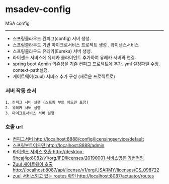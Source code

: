 # msadev-config
MSA config

---------

* 스프링클라우드 컨피그(config) 서버 생성.
* 스프링클라우드 기반 마이크로서비스 프로젝트 생성 . 라이센스서비스
* 스프링클라우드 유레카(Eureka) 서버 생성.
* 라이센스 서비스에 유레카 클라이언트 추가하여 유레카 서버와 연결.
* spring boot Admin 의존성을 기존 컨피그 프로젝트에 추가. yml 설정파일 수정. context-path설정.
* 게이트웨이(zuul) 서비스 추가 구성 (새로운 프로젝트로)

### 서버 작동 순서
```
1. 컨피그 서버 실행 (스프링 부트 어드민 포함)
2. 유레카 서버 실행
3. 마이크로서비스 서버 실행
```
### 호출 url
* [컨피그서버 http://localhost:8888/config/licensingservice/default](http://localhost:8888/config/licensingservice/default)
* [스프링부트어드민 http://localhost:8888/admin](http://localhost:8888/admin)
* [라이센스 서비스 호출 http://desktop-9hcaj4p:8082/v1/org/IFD/licenses/20190001 서비스명은 가변적임](http://desktop-9hcaj4p:8082/v1/org/IFD/licenses/20190001)
* [Zuul 게이트웨이 호출 http://localhost:8087/api/license/v1/org/USARMY/licenses/CS_098722](http://localhost:8087/api/license/v1/org/USARMY/licenses/CS_098722)
* [zuul 서비스되고 있는 routes 확인 http://localhost:8087/actuator/routes](http://localhost:8087/actuator/routes)
